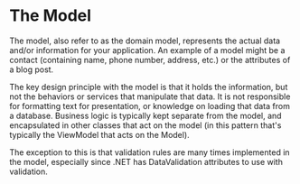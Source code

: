 # The Model

The model, also refer to as the domain model, represents the actual data and/or information for your application. An example of a model might be a contact (containing name, phone number, address, etc.) or the attributes of a blog post.

The key design principle with the model is that it holds the information, but not the behaviors or services that manipulate that data. It is not responsible for formatting text for presentation, or knowledge on loading that data from a database. Business logic is typically kept separate from the model, and encapsulated in other classes that act on the model (in this pattern that's typically the ViewModel that acts on the Model). 

The exception to this is that validation rules are many times implemented in the model, especially since .NET has DataValidation attributes to use with validation.
